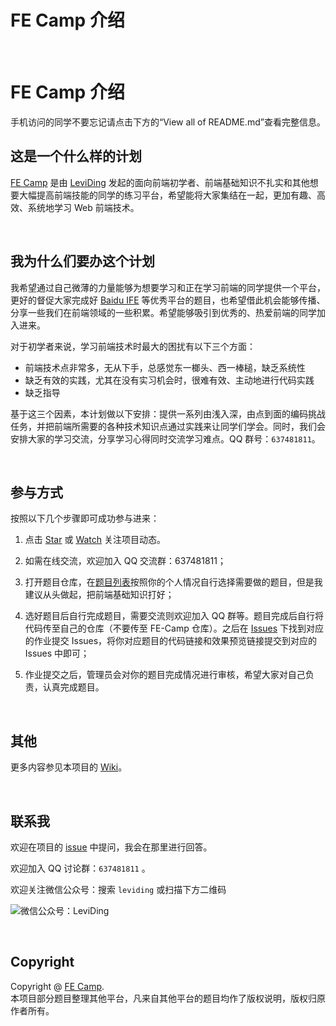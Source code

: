 # FE Camp 介绍

<br />

# FE Camp 介绍

手机访问的同学不要忘记请点击下方的“View all of README.md”查看完整信息。

## 这是一个什么样的计划

[FE Camp](https://github.com/leviding/fe-camp/) 是由 [LeviDing](https://github.com/leviding) 发起的面向前端初学者、前端基础知识不扎实和其他想要大幅提高前端技能的同学的练习平台，希望能将大家集结在一起，更加有趣、高效、系统地学习 Web 前端技术。

<br />

## 我为什么们要办这个计划

我希望通过自己微薄的力量能够为想要学习和正在学习前端的同学提供一个平台，更好的督促大家完成好 [Baidu IFE](http://ife.baidu.com/) 等优秀平台的题目，也希望借此机会能够传播、分享一些我们在前端领域的一些积累。希望能够吸引到优秀的、热爱前端的同学加入进来。

对于初学者来说，学习前端技术时最大的困扰有以下三个方面：

- 前端技术点非常多，无从下手，总感觉东一榔头、西一棒槌，缺乏系统性
- 缺乏有效的实践，尤其在没有实习机会时，很难有效、主动地进行代码实践
- 缺乏指导

基于这三个因素，本计划做以下安排：提供一系列由浅入深，由点到面的编码挑战任务，并把前端所需要的各种技术知识点通过实践来让同学们学会。同时，我们会安排大家的学习交流，分享学习心得同时交流学习难点。QQ 群号：`637481811`。

<br />

## 参与方式

按照以下几个步骤即可成功参与进来：

1. 点击 [Star](https://github.com/leviding/fe-camp/wiki) 或 [Watch](https://github.com/leviding/fe-camp/subscription) 关注项目动态。

2. 如需在线交流，欢迎加入 QQ 交流群：637481811；

3. 打开题目仓库，在[题目列表](https://github.com/leviding/fe-camp/)按照你的个人情况自行选择需要做的题目，但是我建议从头做起，把前端基础知识打好；

4. 选好题目后自行完成题目，需要交流则欢迎加入 QQ 群等。题目完成后自行将代码传至自己的仓库（不要传至 FE-Camp 仓库）。之后在 [Issues](https://github.com/leviding/fe-camp/issues) 下找到对应的作业提交 Issues，将你对应题目的代码链接和效果预览链接提交到对应的 Issues 中即可；

5. 作业提交之后，管理员会对你的题目完成情况进行审核，希望大家对自己负责，认真完成题目。

<br />

## 其他

更多内容参见本项目的 [Wiki](https://github.com/leviding/fe-camp/wiki)。

<br />

## 联系我

欢迎在项目的 <a href="https://github.com/leviding/fe-camp/issues" target="_blank">issue</a> 中提问，我会在那里进行回答。

欢迎加入 QQ 讨论群：`637481811` 。

欢迎关注微信公众号：搜索 `leviding` 或扫描下方二维码

![微信公众号：LeviDing](asset/weixin.jpg)

<br />

## Copyright

Copyright @ [FE Camp](https://github.com/leviding/fe-camp/).
<br />本项目部分题目整理其他平台，凡来自其他平台的题目均作了版权说明，版权归原作者所有。
